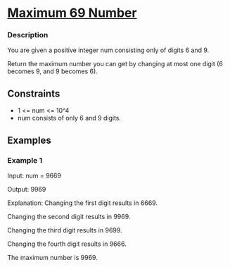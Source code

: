 # [Maximum 69 Number](https://leetcode.com/problems/maximum-69-number/)

### Description

You are given a positive integer num consisting only of digits 6 and 9.

Return the maximum number you can get by changing at most one digit (6 becomes 9, and 9 becomes 6).

## Constraints

- 1 <= num <= 10^4
- num consists of only 6 and 9 digits.

## Examples

### Example 1
Input: num = 9669

Output: 9969

Explanation: 
Changing the first digit results in 6669.

Changing the second digit results in 9969.

Changing the third digit results in 9699.

Changing the fourth digit results in 9666.

The maximum number is 9969.

